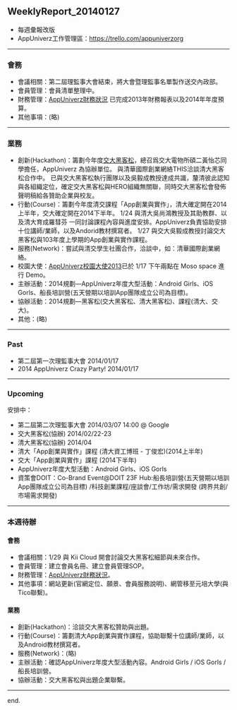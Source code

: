 ## WeeklyReport_20140127

* 每週彙報改版
* AppUniverz工作管理區：https://trello.com/appuniverzorg

----------------------------
### 會務
* 會議相關：第二屆理監事大會結束，將大會暨理監事名單製作送交內政部。
* 會員管理：會員清單整理中。
* 財務管理：[AppUniverz財務狀況](http://bit.ly/AU-Finance) 已完成2013年財務報表以及2014年年度預算。
* 其他事項：(略)

----------------------------
### 業務
* 創新(Hackathon)：籌劃今年度[交大黑客松](http://hackathon.nctu.edu.tw/)，總召爲交大電物所碩二黃怡芯同學擔任，AppUniverz 為協辦單位。
                   與清華國際創業網絡THIS洽談清大黑客松合作中。
                   已與交大黑客松執行團隊以及吳毅成教授達成共識，釐清彼此認知與各組織定位，確定交大黑客松與HERO組織無關聯，同時交大黑客松會發佈聲明稿給各贊助企業與校友。
* 行動(Course)：籌劃今年度清交課程「App創業與實作」，清大確定開在2014上半年，交大確定開在2014下半年。
                1/24 與清大吳尚鴻教授及其助教群、以及清大育成羅彗芬 一同討論課程內容與進度安排。AppUniverz負責協助安排十位講師/業師，以及Andorid教材撰寫者。
                1/27 與交大吳毅成教授討論交大黑客松與103年度上學期的App創業與實作課程。
* 服務(Network)：嘗試與清交學生社團合作，洽談中，如：清華國際創業網絡。
* 校園大使：[AppUniverz校園大使2013](https://aucampus2013.hackpad.com/)已於 1/17 下午兩點在 Moso space 進行 Demo。
* 主辦活動：2014規劃—AppUniverz年度大型活動：Android Girls、iOS Gorls、船長培訓營(五天營期以培訓App團隊成立公司為目標)。
* 協辦活動：2014規劃—黑客松(交大黑客松、清大黑客松)、課程(清大、交大)。
* 其他：(略)

----------------------------
### Past

* 第二屆第一次理監事大會 2014/01/17 
* 2014 AppUniverz Crazy Party! 2014/01/17 

----------------------------
### Upcoming 

安排中：

* 第二屆第二次理監事大會 2014/03/07  14:00 @ Google
* 交大黑客松(協辦) 2014/02/22-23 
* 清大黑客松(協辦) 2014/04
* 清大「App創業與實作」課程 (清大資工博班 - 丁俊宏)(2014上半年)
* 交大「App創業與實作」課程 (2014下半年)
* AppUniverz年度大型活動：Android Girls、iOS Gorls
* 資策會DOIT：Co-Brand Event@DOIT 23F Hub:船長培訓營(五天營期以培訓App團隊成立公司為目標) /科技創業課程/座談會/工作坊/需求開發 (跨界共創/市場需求開發)

----------------------------
### 本週待辦

#### 會務
* 會議相關：1/29 與 Kii Cloud 開會討論交大黑客松細節與未來合作。
* 會員管理：建立會員名冊、建立會員管理SOP。
* 財務管理：[AppUniverz財務狀況](http://bit.ly/AU-Finance)。
* 其他事項：網站更新(官網定位、願景、會員服務說明)、網管移至元培大學(與Tico聯繫)。

#### 業務
* 創新(Hackathon)：洽談交大黑客松贊助與出題。
* 行動(Course)：籌劃清大App創業與實作課程，協助聯繫十位講師/業師，以及Android教材撰寫者。
* 服務(Network)：(略)
* 主辦活動：確認AppUniverz年度大型活動內容。Android Girls / iOS Gorls / 船長培訓營。
* 協辦活動：交大黑客松與出題企業聯繫。

----------------------------
end.

